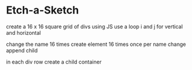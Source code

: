 # Etch-a-Sketch

create a 16 x 16 square grid of divs using JS
use a loop
i and j
for vertical and horizontal

change the name 16 times
create element 16 times once per name change
append child


in each div row create a child container

